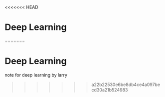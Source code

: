 <<<<<<< HEAD
# Deep Learning 
=======
# Deep Learning



note for deep learning by larry



>>>>>>> a22b22530e6be8db4ce4a097becd30a21b524983
